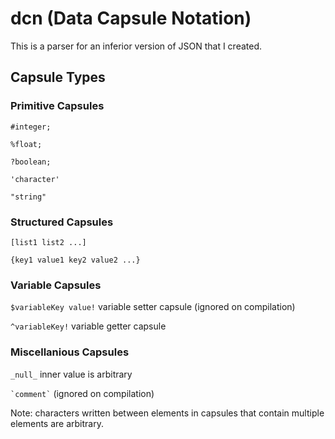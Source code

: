 # dcn (Data Capsule Notation)
This is a parser for an inferior version of JSON that I created.

## Capsule Types
### Primitive Capsules
`#integer;`  

`%float;`  

`?boolean;`  

`'character'`  

`"string"`
### Structured Capsules
`[list1 list2 ...]`  

`{key1 value1 key2 value2 ...}`
### Variable Capsules
`$variableKey value!` variable setter capsule  (ignored on compilation)  

`^variableKey!` variable getter capsule
### Miscellanious Capsules
`_null_` inner value is arbitrary  

`` `comment` `` (ignored on compilation)  
  
Note: characters written between elements in capsules that contain multiple elements are arbitrary.
